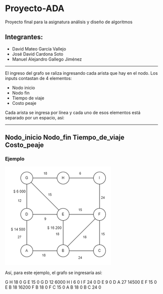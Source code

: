 # Proyecto-ADA
Proyecto final para la asignatura análisis y diseño de algoritmos

## Integrantes:

- David Mateo García Vallejo
- José David Cardona Soto
- Manuel Alejandro Gallego Jiménez

***

El ingreso del grafo se raliza ingresando cada arista que hay en el nodo.
Los inputs contastan de 4 elementos: 

- Nodo inicio
- Nodo fin
- Tiempo de viaje 
- Costo peaje

Cada arista se ingresa por línea y cada uno de esos elementos está separado por un espacio, así:

---    
Nodo_inicio Nodo_fin Tiempo_de_viaje Costo_peaje   
---
### Ejemplo
![Ejemplo de grafo.](https://raw.githubusercontent.com/ManuelGallegoJ/Proyecto-ADA/main/assets/ejemplo-png.png)

Así, para este ejemplo, el grafo se ingresaría así: 

G H 18 0 
G E 15 0 
G D 12 6000 
H I 6 0 
I F 24 0 
D E 9 0 
D A 27 14500 
E F 15 0 
E B 18 16200 
F B 18 0 
F C 15 0 
A B 18 0 
B C 24 0 
